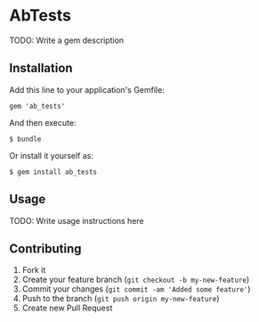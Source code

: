 # AbTests

TODO: Write a gem description

## Installation

Add this line to your application's Gemfile:

    gem 'ab_tests'

And then execute:

    $ bundle

Or install it yourself as:

    $ gem install ab_tests

## Usage

TODO: Write usage instructions here

## Contributing

1. Fork it
2. Create your feature branch (`git checkout -b my-new-feature`)
3. Commit your changes (`git commit -am 'Added some feature'`)
4. Push to the branch (`git push origin my-new-feature`)
5. Create new Pull Request
